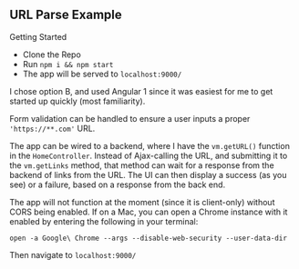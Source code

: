 ## URL Parse Example ##

Getting Started

 * Clone the Repo
 * Run  `npm i && npm start`
 * The app will be served to  `localhost:9000/`


I chose option B, and used Angular 1 since it was easiest for me to get started up quickly (most familiarity).

Form validation can be handled to ensure a user inputs a proper `'https://**.com'` URL.

The app can be wired to a backend, where I have the `vm.getURL()` function in the `HomeController`. Instead of Ajax-calling the URL, and submitting it to the `vm.getLinks` method, that method can wait for a response from the backend of links from the URL. The UI can then display a success (as you see) or a failure, based on a response from the back end.


The app will not function at the moment (since it is client-only) without CORS being enabled. If on a Mac, you can open a Chrome instance with it enabled by entering the following in your terminal:

`open -a Google\ Chrome --args --disable-web-security --user-data-dir`

Then navigate to `localhost:9000/`
